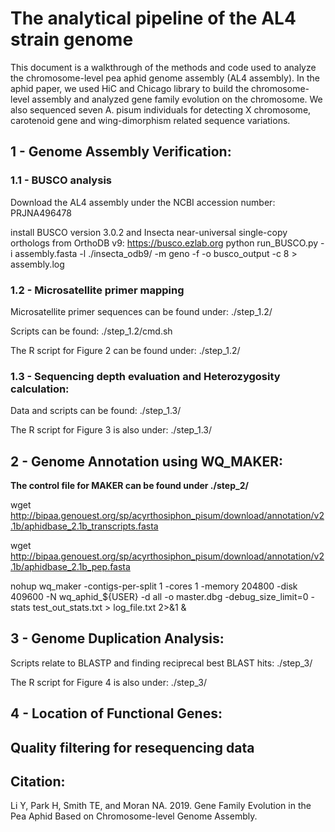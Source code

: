 # The analytical pipeline of the AL4 strain genome
This document is a walkthrough of the methods and code used to analyze the chromosome-level pea aphid genome assembly (AL4 assembly). In the aphid paper, we used HiC and Chicago library to build the chromosome-level assembly and analyzed gene family evolution on the chromosome. We also sequenced seven A. pisum individuals for detecting X chromosome, carotenoid gene and wing-dimorphism related sequence variations. 

## 1 - Genome Assembly Verification: 


### 1.1 - BUSCO analysis 
Download the AL4 assembly under the NCBI accession number: PRJNA496478

install BUSCO version 3.0.2 and Insecta near-universal single-copy orthologs from OrthoDB v9: https://busco.ezlab.org
python run_BUSCO.py -i assembly.fasta -l ./insecta_odb9/ -m geno -f -o busco_output -c 8 > assembly.log

### 1.2 - Microsatellite primer mapping
Microsatellite primer sequences can be found under: ./step_1.2/

Scripts can be found: ./step_1.2/cmd.sh

The R script for Figure 2 can be found under: ./step_1.2/

### 1.3 - Sequencing depth evaluation and Heterozygosity calculation: 
Data and scripts can be found: ./step_1.3/

The R script for Figure 3 is also under: ./step_1.3/

## 2 - Genome Annotation using WQ_MAKER: 

**The control file for MAKER can be found under ./step_2/**

wget http://bipaa.genouest.org/sp/acyrthosiphon_pisum/download/annotation/v2.1b/aphidbase_2.1b_transcripts.fasta

wget http://bipaa.genouest.org/sp/acyrthosiphon_pisum/download/annotation/v2.1b/aphidbase_2.1b_pep.fasta

nohup wq_maker -contigs-per-split 1 -cores 1 -memory 204800 -disk 409600 -N wq_aphid_${USER} -d all -o master.dbg -debug_size_limit=0 -stats test_out_stats.txt > log_file.txt 2>&1 & 

## 3 - Genome Duplication Analysis: 

Scripts relate to BLASTP and finding reciprecal best BLAST hits: ./step_3/

The R script for Figure 4 is also under: ./step_3/

## 4 - Location of Functional Genes: 

## Quality filtering for resequencing data

## Citation:
Li Y, Park H, Smith TE, and Moran NA. 2019. Gene Family Evolution in the Pea Aphid Based on Chromosome-level Genome Assembly. 


